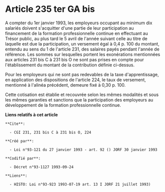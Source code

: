 # Article 235 ter GA bis

A compter du 1er janvier 1993, les employeurs occupant au minimum dix salariés doivent s'acquitter d'une partie de leur
participation au financement de la formation professionnelle continue en effectuant au Trésor public, au plus tard le 5 avril
de l'année suivant celle au titre de laquelle est due la participation, un versement égal à 0,4 p. 100 du montant, entendu au
sens du 1 de l'article 231, des salaires payés pendant l'année de référence. Les sommes sur lesquelles portent les
exonérations mentionnées aux articles 231 bis C à 231 bis O ne sont pas prises en compte pour l'établissement du montant de
la contribution définie ci-dessus.

Pour les employeurs qui ne sont pas redevables de la taxe d'apprentissage, en application des dispositions de l'article 224,
le taux de versement, mentionné à l'alinéa précédent, demeure fixé à 0,30 p. 100.

Cette cotisation est établie et recouvrée selon les mêmes modalités et sous les mêmes garanties et sanctions que la
participation des employeurs au développement de la formation professionnelle continue.

**Liens relatifs à cet article**

	**Cite**:

	  - CGI 231, 231 bis C à 231 bis O, 224

	**Créé par**:

	  - Loi n°93-121 du 27 janvier 1993 - art. 92 () JORF 30 janvier 1993

	**Codifié par**:

	  - Décret n°93-1127 1993-09-24

	**Liens**:

	  - HISTO: Loi n°93-923 1993-07-19 art. 13 I JORF 21 juillet 1993)
